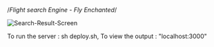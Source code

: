 /*Flight search Engine - Fly Enchanted*/


![Search-Result-Screen](https://github.com/jay-git/Flight-Search-Engine/blob/master/SearchListing.png)

To run the server : sh deploy.sh, 
To view the output : "localhost:3000"



